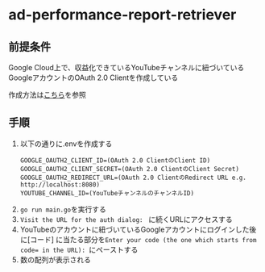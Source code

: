# ad-performance-report-retriever

## 前提条件

Google Cloud上で、収益化できているYouTubeチャンネルに紐づいているGoogleアカウントのOAuth 2.0 Clientを作成している

作成方法は[こちら](https://support.google.com/workspacemigrate/answer/9222992?hl=ja)を参照

## 手順

1. 以下の通りに.envを作成する
   ```
   GOOGLE_OAUTH2_CLIENT_ID=(OAuth 2.0 ClientのClient ID)
   GOOGLE_OAUTH2_CLIENT_SECRET=(OAuth 2.0 ClientのClient Secret)
   GOOGLE_OAUTH2_REDIRECT_URL=(OAuth 2.0 ClientのRedirect URL e.g. http://localhost:8080)
   YOUTUBE_CHANNEL_ID=(YouTubeチャンネルのチャンネルID)
   ```
2. `go run main.go`を実行する
3. `Visit the URL for the auth dialog: ` に続くURLにアクセスする
4. YouTubeのアカウントに紐づいているGoogleアカウントにログインした後に\[コード\] に当たる部分を`Enter your code (the one which starts from code= in the URL): `にペーストする
5. 数の配列が表示される
